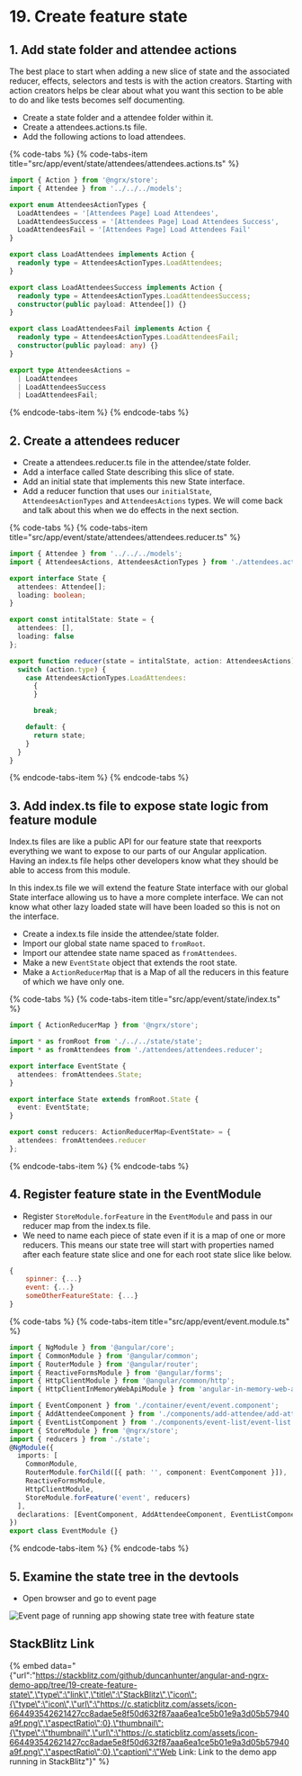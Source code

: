 # 19. Create feature state

## 1. Add state folder and attendee actions

The best place to start when adding a new slice of state and the associated reducer, effects, selectors and tests is with the action creators. Starting with action creators helps be clear about what you want this section to be able to do and like tests becomes self documenting.

* Create a state folder and a attendee folder within it.
* Create a attendees.actions.ts file.
* Add the following actions to load attendees.

{% code-tabs %}
{% code-tabs-item title="src/app/event/state/attendees/attendees.actions.ts" %}
```typescript
import { Action } from '@ngrx/store';
import { Attendee } from '../../../models';

export enum AttendeesActionTypes {
  LoadAttendees = '[Attendees Page] Load Attendees',
  LoadAttendeesSuccess = '[Attendees Page] Load Attendees Success',
  LoadAttendeesFail = '[Attendees Page] Load Attendees Fail'
}

export class LoadAttendees implements Action {
  readonly type = AttendeesActionTypes.LoadAttendees;
}

export class LoadAttendeesSuccess implements Action {
  readonly type = AttendeesActionTypes.LoadAttendeesSuccess;
  constructor(public payload: Attendee[]) {}
}

export class LoadAttendeesFail implements Action {
  readonly type = AttendeesActionTypes.LoadAttendeesFail;
  constructor(public payload: any) {}
}

export type AttendeesActions =
  | LoadAttendees
  | LoadAttendeesSuccess
  | LoadAttendeesFail;
```
{% endcode-tabs-item %}
{% endcode-tabs %}

## 2. Create a attendees reducer

* Create a attendees.reducer.ts file in the attendee/state folder.
* Add a interface called State describing this slice of state.
* Add an initial state that implements this new State interface.
* Add a reducer function that uses our `initialState`, `AttendeesActionTypes` and `AttendeesActions` types. We will come back and talk about this when we do effects in the next section.

{% code-tabs %}
{% code-tabs-item title="src/app/event/state/attendees/attendees.reducer.ts" %}
```typescript
import { Attendee } from '../../../models';
import { AttendeesActions, AttendeesActionTypes } from './attendees.actions';

export interface State {
  attendees: Attendee[];
  loading: boolean;
}

export const intitalState: State = {
  attendees: [],
  loading: false
};

export function reducer(state = intitalState, action: AttendeesActions): State {
  switch (action.type) {
    case AttendeesActionTypes.LoadAttendees:
      {
      }

      break;

    default: {
      return state;
    }
  }
}

```
{% endcode-tabs-item %}
{% endcode-tabs %}

## 3. Add index.ts file to expose state logic from feature module

Index.ts files are like a public API for our feature state that reexports everything we want to expose to our parts of our Angular application. Having an index.ts file helps other developers know what they should be able to access from this module.

In this index.ts file we will extend the feature State interface with our global State interface allowing us to have a more complete interface. We can not know what other lazy loaded state will have been loaded so this is not on the interface.

* Create a index.ts file inside the attendee/state folder.
* Import our global state name spaced to `fromRoot`.
* Import our attendee state name spaced as `fromAttendees`.
* Make a new `EventState` object that extends the root state.
* Make a `ActionReducerMap` that is a Map of all the reducers in this feature of which we have only one.

{% code-tabs %}
{% code-tabs-item title="src/app/event/state/index.ts" %}
```typescript
import { ActionReducerMap } from '@ngrx/store';

import * as fromRoot from './../../state/state';
import * as fromAttendees from './attendees/attendees.reducer';

export interface EventState {
  attendees: fromAttendees.State;
}

export interface State extends fromRoot.State {
  event: EventState;
}

export const reducers: ActionReducerMap<EventState> = {
  attendees: fromAttendees.reducer
};

```
{% endcode-tabs-item %}
{% endcode-tabs %}

## 4. Register feature state in the EventModule

* Register `StoreModule.forFeature` in the `EventModule` and pass in our reducer map from the index.ts file.
* We need to name each piece of state even if it is a map of one or more reducers. This means our state tree will start with properties named after each feature state slice and one for each root state slice like below.

```javascript
{
    spinner: {...}
    event: {...}
    someOtherFeatureState: {...}
}
```

{% code-tabs %}
{% code-tabs-item title="src/app/event/event.module.ts" %}
```typescript
import { NgModule } from '@angular/core';
import { CommonModule } from '@angular/common';
import { RouterModule } from '@angular/router';
import { ReactiveFormsModule } from '@angular/forms';
import { HttpClientModule } from '@angular/common/http';
import { HttpClientInMemoryWebApiModule } from 'angular-in-memory-web-api';

import { EventComponent } from './container/event/event.component';
import { AddAttendeeComponent } from './components/add-attendee/add-attendee.component';
import { EventListComponent } from './components/event-list/event-list.component';
import { StoreModule } from '@ngrx/store';
import { reducers } from './state';
@NgModule({
  imports: [
    CommonModule,
    RouterModule.forChild([{ path: '', component: EventComponent }]),
    ReactiveFormsModule,
    HttpClientModule,
    StoreModule.forFeature('event', reducers)
  ],
  declarations: [EventComponent, AddAttendeeComponent, EventListComponent]
})
export class EventModule {}
```
{% endcode-tabs-item %}
{% endcode-tabs %}

## 5. Examine the state tree in the devtools

* Open browser and go to event page

![Event page of running app showing state tree with feature state](.gitbook/assets/image.png)

## StackBlitz Link

{% embed data="{\"url\":\"https://stackblitz.com/github/duncanhunter/angular-and-ngrx-demo-app/tree/19-create-feature-state\",\"type\":\"link\",\"title\":\"StackBlitz\",\"icon\":{\"type\":\"icon\",\"url\":\"https://c.staticblitz.com/assets/icon-664493542621427cc8adae5e8f50d632f87aaa6ea1ce5b01e9a3d05b57940a9f.png\",\"aspectRatio\":0},\"thumbnail\":{\"type\":\"thumbnail\",\"url\":\"https://c.staticblitz.com/assets/icon-664493542621427cc8adae5e8f50d632f87aaa6ea1ce5b01e9a3d05b57940a9f.png\",\"aspectRatio\":0},\"caption\":\"Web Link: Link to the demo app running in StackBlitz\"}" %}

